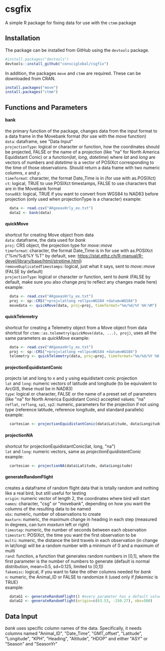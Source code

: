 # csgfix
A simple R package for fixing data for use with the `ctmm` package

## Installation


The package can be installed from GitHub using the `devtools` package.    
```r
#install.packages("devtools")
devtools::install_github("consciglobal/csgfix")
```

In addition,  the packages `move` and `ctmm` are required. These can be downloaded from CRAN.    
```r
install.packages("move")
install.packages("ctmm")
```   

## Functions and Parameters
#### bank
  the primary function of the package, changes data from the input format to a data frame in the Movebank format (for use with the _move_ function)    
  `data`: dataframe, see "Data Input"    
  `projectionType`: logical or character or function, how the coordinates should be projected, FALSE or the name of a projection (like "na" for North America Equidistant Conic) or a function(_lat_, _long_, _datetime_) where _lat_ and _long_ are vectors of numbers and _datetime_ is a vector of POSIXct corresponding to the time of those observations. Should return a data frame with two numeric columns, _x_ and _y_.        
  `timeformat`: character, the format Date_Time is in (for use with as.POSIXct)    
  `ct`: logical, TRUE to use POSIXct timestamps, FALSE to use characters that are in the Movebank format    
  `tonad83`: logical, TRUE if you want to convert from WGS84 to NAD83 before projection (only used when projectionType is a character)
  example:    
  ```r
    data <- read.csv("AKgoeasHrly_ex.txt")
    data2 <- bank(data)
  ```

#### quickMove    
  shortcut for creating Move object from data   
  `data`: dataframe, the data used for _bank_   
  `proj`: CRS object, the projection type for _move::move_    
  `timeformat`: character, the format Date_Time is in for use with as.POSIXct ("%m/%d/%Y %T" by default, see: https://stat.ethz.ch/R-manual/R-devel/library/base/html/strptime.html)    
  `removeDuplicatedTimestamps`: logical, just what it says, sent to _move::move_ (FALSE by default)   
  `projectionType`: logical or character or function, sent to _bank_ (FALSE by default, make sure you also change _proj_ to reflect any changes made here)      
  example:    
  ```r
    data <- read.csv("AKgoeasHrly_ex.txt")
	proj <- sp::CRS("+proj=latlong +ellps=WGS84 +datum=WGS84")
    movedata <- quickMove(data, proj=proj, timeformat="%m/%d/%Y %H:%M")
  ```
  
#### quickTelemetry    
  shortcut for creating a Telemetry object from a Move object from data   
  shortcut for `ctmm::as.telemetry(quickMove(data, ...), proj)`, uses all the same parameters as _quickMove_
  example:    
  ```r
    data <- read.csv("AKgoeasHrly_ex.txt")
	proj <- sp::CRS("+proj=latlong +ellps=WGS84 +datum=WGS84")
    telemetry <- quickTelemetry(data, proj=proj, timeformat="%m/%d/%Y %H:%M")
  ```

#### projectionEquidistantConic    
  projects lat and long to x and y using equidistant conic projection    
  `lat` and `long`: numeric vectors of latitude and longitude (to be equivalent to ArcGIS, these must be in NAD83)     
  `type`: logical or character, FALSE or the name of a preset set of parameters (like "na" for North America Equidistant Conic) accepted values: "na"   
  `reflat`, `reflong`, `sp1`, `sp2`: numeric, parameters for the projection if not using _type_ (reference latitude, reference longitude, and standard parallels)     
  example:    
  ```r
    cartesian <- projectionEquidistantConic(data$Latitude, data$Longitude, "na")
  ```

#### projectionNA    
  shortcut for projectionEquidistantConic(lat, long, "na")     
  `lat` and `long`: numeric vectors, same as _projectionEquidistantConic_           
  example:    
  ```r
    cartesian <- projectionNA(data$Latitude, data$Longitude)
  ```

#### generateRandomFlight    
  creates a dataframe of random flight data that is totally random and nothing like a real bird, but still useful for testing     
  `origin`: numeric vector of length 2, the coordinates where bird will start    
  `names`: character, "csg" or "movebank", depending on how you want the columns of the resulting data to be named    
  `obs`: numeric, number of observations to create     
  `maxturn`: numeric, the maximum change in heading in each step (measured in degrees, can turn _maxturn_ left or right)     
  `timestep`: numeric, the number of seconds between each observation    
  `timestart`: POSIXct, the time you want the first observation to be    
  `multi`: numeric, the distance the bird travels in each observation (in change in lat/long) will be a random number with a minimum of 0 and a maximum of multi    
  `rand`: function, a function that generates random numbers in [0,1], where the first parameter is the number of numbers to generate (default is normal distribution, mean=0.5, sd=0.125, limited to [0,1])     
  `fakemisc`: logical, if you want to fake the other columns needed for _bank_    
  `n`: numeric, the Animal_ID or FALSE to randomize it (used only if _fakemisc_ is TRUE)        
  example:    
  ```r
    dataG1 <- generateRandomFlight() #every parameter has a default value, running the function with no parameters will work fine
    dataG2 <- generateRandomFlight(origin=c(63.53, -150.27), obs=500)
  ```

## Data Input    
_bank_ uses specific column names of the data. Specifically, it needs columns named
"Animal_ID", "Date_Time", "GMT_offset", "Latitude", "Longitude", "KPH", "Heading", "Altitude", "HDOP"
and either "ASY" or "Season" and "SeasonYr"
